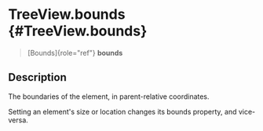 TreeView.bounds {#TreeView.bounds}
===============

> [Bounds]{role="ref"} **bounds**

Description
-----------

The boundaries of the element, in parent-relative coordinates.

Setting an element\'s size or location changes its bounds property, and
vice-versa.
